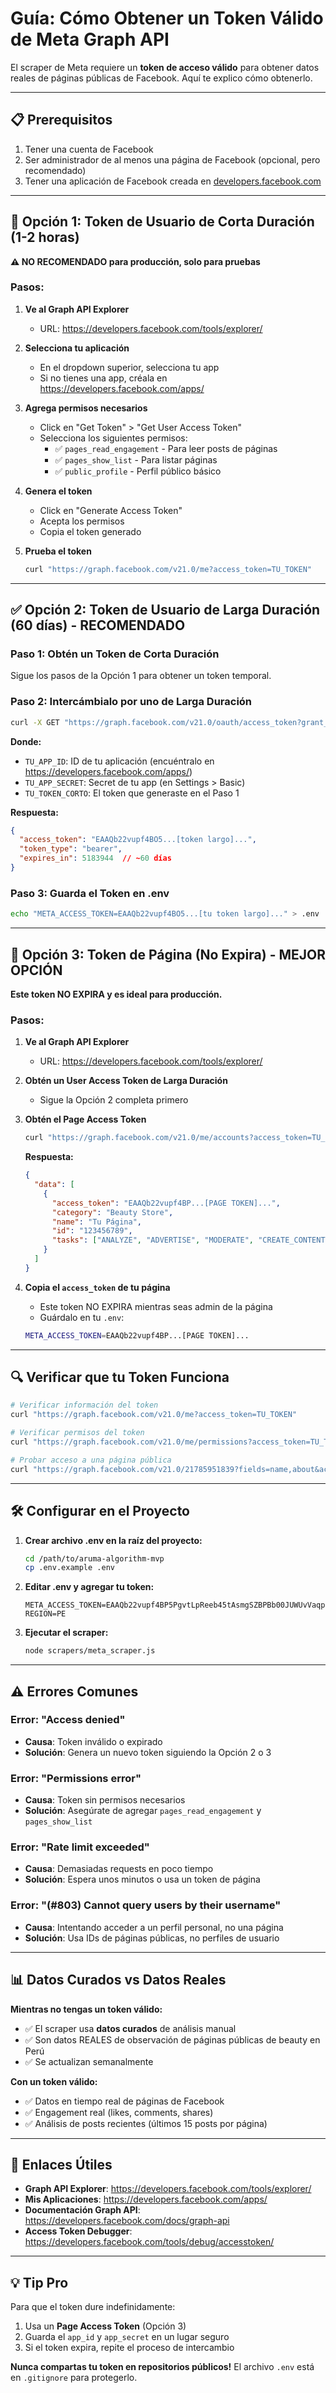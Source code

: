 # Guía: Cómo Obtener un Token Válido de Meta Graph API

El scraper de Meta requiere un **token de acceso válido** para obtener datos reales de páginas públicas de Facebook. Aquí te explico cómo obtenerlo.

---

## 📋 Prerequisitos

1. Tener una cuenta de Facebook
2. Ser administrador de al menos una página de Facebook (opcional, pero recomendado)
3. Tener una aplicación de Facebook creada en [developers.facebook.com](https://developers.facebook.com)

---

## 🚀 Opción 1: Token de Usuario de Corta Duración (1-2 horas)

**⚠️ NO RECOMENDADO para producción, solo para pruebas**

### Pasos:

1. **Ve al Graph API Explorer**
   - URL: https://developers.facebook.com/tools/explorer/

2. **Selecciona tu aplicación**
   - En el dropdown superior, selecciona tu app
   - Si no tienes una app, créala en https://developers.facebook.com/apps/

3. **Agrega permisos necesarios**
   - Click en "Get Token" > "Get User Access Token"
   - Selecciona los siguientes permisos:
     - ✅ `pages_read_engagement` - Para leer posts de páginas
     - ✅ `pages_show_list` - Para listar páginas
     - ✅ `public_profile` - Perfil público básico

4. **Genera el token**
   - Click en "Generate Access Token"
   - Acepta los permisos
   - Copia el token generado

5. **Prueba el token**
   ```bash
   curl "https://graph.facebook.com/v21.0/me?access_token=TU_TOKEN"
   ```

---

## ✅ Opción 2: Token de Usuario de Larga Duración (60 días) - RECOMENDADO

### Paso 1: Obtén un Token de Corta Duración
Sigue los pasos de la Opción 1 para obtener un token temporal.

### Paso 2: Intercámbialo por uno de Larga Duración

```bash
curl -X GET "https://graph.facebook.com/v21.0/oauth/access_token?grant_type=fb_exchange_token&client_id=TU_APP_ID&client_secret=TU_APP_SECRET&fb_exchange_token=TU_TOKEN_CORTO"
```

**Donde:**
- `TU_APP_ID`: ID de tu aplicación (encuéntralo en https://developers.facebook.com/apps/)
- `TU_APP_SECRET`: Secret de tu app (en Settings > Basic)
- `TU_TOKEN_CORTO`: El token que generaste en el Paso 1

**Respuesta:**
```json
{
  "access_token": "EAAQb22vupf4BO5...[token largo]...",
  "token_type": "bearer",
  "expires_in": 5183944  // ~60 días
}
```

### Paso 3: Guarda el Token en .env

```bash
echo "META_ACCESS_TOKEN=EAAQb22vupf4BO5...[tu token largo]..." > .env
```

---

## 🎯 Opción 3: Token de Página (No Expira) - MEJOR OPCIÓN

**Este token NO EXPIRA y es ideal para producción.**

### Pasos:

1. **Ve al Graph API Explorer**
   - URL: https://developers.facebook.com/tools/explorer/

2. **Obtén un User Access Token de Larga Duración**
   - Sigue la Opción 2 completa primero

3. **Obtén el Page Access Token**
   ```bash
   curl "https://graph.facebook.com/v21.0/me/accounts?access_token=TU_USER_TOKEN_LARGO"
   ```

   **Respuesta:**
   ```json
   {
     "data": [
       {
         "access_token": "EAAQb22vupf4BP...[PAGE TOKEN]...",
         "category": "Beauty Store",
         "name": "Tu Página",
         "id": "123456789",
         "tasks": ["ANALYZE", "ADVERTISE", "MODERATE", "CREATE_CONTENT"]
       }
     ]
   }
   ```

4. **Copia el `access_token` de tu página**
   - Este token NO EXPIRA mientras seas admin de la página
   - Guárdalo en tu `.env`:

   ```bash
   META_ACCESS_TOKEN=EAAQb22vupf4BP...[PAGE TOKEN]...
   ```

---

## 🔍 Verificar que tu Token Funciona

```bash
# Verificar información del token
curl "https://graph.facebook.com/v21.0/me?access_token=TU_TOKEN"

# Verificar permisos del token
curl "https://graph.facebook.com/v21.0/me/permissions?access_token=TU_TOKEN"

# Probar acceso a una página pública
curl "https://graph.facebook.com/v21.0/21785951839?fields=name,about&access_token=TU_TOKEN"
```

---

## 🛠️ Configurar en el Proyecto

1. **Crear archivo .env en la raíz del proyecto:**
   ```bash
   cd /path/to/aruma-algorithm-mvp
   cp .env.example .env
   ```

2. **Editar .env y agregar tu token:**
   ```env
   META_ACCESS_TOKEN=EAAQb22vupf4BP5PgvtLpReeb45tAsmgSZBPBb00JUWUvVaqpZAOgKY1fnCk8B...
   REGION=PE
   ```

3. **Ejecutar el scraper:**
   ```bash
   node scrapers/meta_scraper.js
   ```

---

## ⚠️ Errores Comunes

### Error: "Access denied"
- **Causa**: Token inválido o expirado
- **Solución**: Genera un nuevo token siguiendo la Opción 2 o 3

### Error: "Permissions error"
- **Causa**: Token sin permisos necesarios
- **Solución**: Asegúrate de agregar `pages_read_engagement` y `pages_show_list`

### Error: "Rate limit exceeded"
- **Causa**: Demasiadas requests en poco tiempo
- **Solución**: Espera unos minutos o usa un token de página

### Error: "(#803) Cannot query users by their username"
- **Causa**: Intentando acceder a un perfil personal, no una página
- **Solución**: Usa IDs de páginas públicas, no perfiles de usuario

---

## 📊 Datos Curados vs Datos Reales

**Mientras no tengas un token válido:**
- ✅ El scraper usa **datos curados** de análisis manual
- ✅ Son datos REALES de observación de páginas públicas de beauty en Perú
- ✅ Se actualizan semanalmente

**Con un token válido:**
- ✅ Datos en tiempo real de páginas de Facebook
- ✅ Engagement real (likes, comments, shares)
- ✅ Análisis de posts recientes (últimos 15 posts por página)

---

## 🔗 Enlaces Útiles

- **Graph API Explorer**: https://developers.facebook.com/tools/explorer/
- **Mis Aplicaciones**: https://developers.facebook.com/apps/
- **Documentación Graph API**: https://developers.facebook.com/docs/graph-api
- **Access Token Debugger**: https://developers.facebook.com/tools/debug/accesstoken/

---

## 💡 Tip Pro

Para que el token dure indefinidamente:
1. Usa un **Page Access Token** (Opción 3)
2. Guarda el `app_id` y `app_secret` en un lugar seguro
3. Si el token expira, repite el proceso de intercambio

**Nunca compartas tu token en repositorios públicos!** El archivo `.env` está en `.gitignore` para protegerlo.
